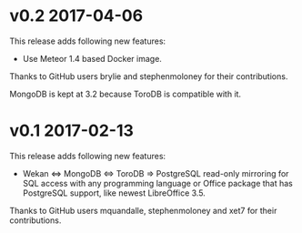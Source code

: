 # v0.2 2017-04-06

This release adds following new features:

* Use Meteor 1.4 based Docker image.

Thanks to GitHub users brylie and stephenmoloney for
their contributions.

MongoDB is kept at 3.2 because ToroDB is compatible
with it.

# v0.1 2017-02-13

This release adds following new features:

* Wekan <=> MongoDB <=> ToroDB => PostgreSQL read-only
  mirroring for SQL access with any programming language
  or Office package that has PostgreSQL support, like
  newest LibreOffice 3.5.

Thanks to GitHub users mquandalle, stephenmoloney and xet7
for their contributions.
